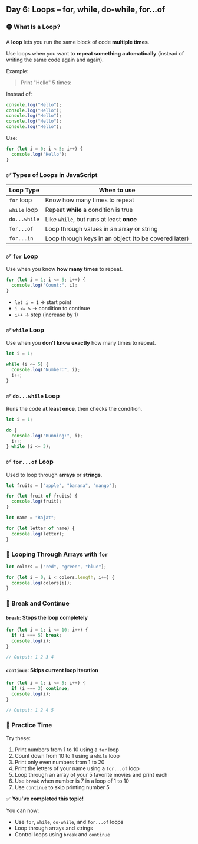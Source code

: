 ## Day 6: Loops – for, while, do-while, for...of

### 🟡 What Is a Loop?

A **loop** lets you run the same block of code **multiple times**.

Use loops when you want to **repeat something automatically** (instead of writing the same code again and again).

Example:

> Print "Hello" 5 times:

Instead of:

```js
console.log("Hello");
console.log("Hello");
console.log("Hello");
console.log("Hello");
console.log("Hello");
```

Use:

```js
for (let i = 0; i < 5; i++) {
  console.log("Hello");
}
```

<div class="section-break"></div>

### ✅ Types of Loops in JavaScript

| Loop Type    | When to use                                          |
| ------------ | ---------------------------------------------------- |
| `for` loop   | Know how many times to repeat                        |
| `while` loop | Repeat **while** a condition is true                 |
| `do...while` | Like `while`, but runs at least **once**             |
| `for...of`   | Loop through values in an array or string            |
| `for...in`   | Loop through keys in an object (to be covered later) |

<div class="section-break"></div>

### ✅ `for` Loop

Use when you know **how many times** to repeat.

```js
for (let i = 1; i <= 5; i++) {
  console.log("Count:", i);
}
```

- `let i = 1` → start point
- `i <= 5` → condition to continue
- `i++` → step (increase by 1)

<div class="section-break"></div>

### ✅ `while` Loop

Use when you **don’t know exactly** how many times to repeat.

```js
let i = 1;

while (i <= 5) {
  console.log("Number:", i);
  i++;
}
```

<div class="section-break"></div>

### ✅ `do...while` Loop

Runs the code **at least once**, then checks the condition.

```js
let i = 1;

do {
  console.log("Running:", i);
  i++;
} while (i <= 3);
```

<div class="section-break"></div>

### ✅ `for...of` Loop

Used to loop through **arrays** or **strings**.

```js
let fruits = ["apple", "banana", "mango"];

for (let fruit of fruits) {
  console.log(fruit);
}
```

```js
let name = "Rajat";

for (let letter of name) {
  console.log(letter);
}
```

<div class="section-break"></div>

### 🔹 Looping Through Arrays with `for`

```js
let colors = ["red", "green", "blue"];

for (let i = 0; i < colors.length; i++) {
  console.log(colors[i]);
}
```

<div class="section-break"></div>

### 🔹 Break and Continue

#### `break`: Stops the loop completely

```js
for (let i = 1; i <= 10; i++) {
  if (i === 5) break;
  console.log(i);
}
```

```js
// Output: 1 2 3 4
```

#### `continue`: Skips current loop iteration

```js
for (let i = 1; i <= 5; i++) {
  if (i === 3) continue;
  console.log(i);
}
```

```js
// Output: 1 2 4 5
```

<div class="practice">

### 🔸 Practice Time

Try these:

1. Print numbers from 1 to 10 using a `for` loop
2. Count down from 10 to 1 using a `while` loop
3. Print only even numbers from 1 to 20
4. Print the letters of your name using a `for...of` loop
5. Loop through an array of your 5 favorite movies and print each
6. Use `break` when number is 7 in a loop of 1 to 10
7. Use `continue` to skip printing number 5

</div>

✅ **You’ve completed this topic!**

You can now:

- Use `for`, `while`, `do-while`, and `for...of` loops
- Loop through arrays and strings
- Control loops using `break` and `continue`
